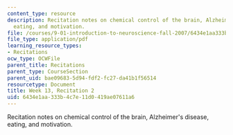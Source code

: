 ```yaml
---
content_type: resource
description: Recitation notes on chemical control of the brain, Alzheimer's disease,
  eating, and motivation.
file: /courses/9-01-introduction-to-neuroscience-fall-2007/6434e1aa333b4c7e11d0419ae07611a6_wk13_9_01_r08.pdf
file_type: application/pdf
learning_resource_types:
- Recitations
ocw_type: OCWFile
parent_title: Recitations
parent_type: CourseSection
parent_uid: bae09683-5d94-fdf2-fc27-da41b1f56514
resourcetype: Document
title: Week 13, Recitation 2
uid: 6434e1aa-333b-4c7e-11d0-419ae07611a6
---
```

Recitation notes on chemical control of the brain, Alzheimer's disease, eating, and motivation.

